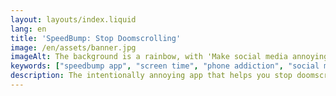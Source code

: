 ```yaml
---
layout: layouts/index.liquid
lang: en
title: 'SpeedBump: Stop Doomscrolling'
image: /en/assets/banner.jpg
imageAlt: The background is a rainbow, with 'Make social media annoying' in the middle using the font Comic Sans, and a badly drawn cat in the top right corner. It references the internet meme 'graphic design is my passion'.
keywords: ["speedbump app", "screen time", "phone addiction", "social media addiction", "digital wellbeing", "productivity", "android", "iphone"]
description: The intentionally annoying app that helps you stop doomscrolling. Like a speed bump for your phone.
---
```

